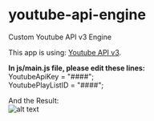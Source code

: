 # youtube-api-engine
Custom Youtube API v3 Engine

This app is using: [Youtube API v3]( https://developers.google.com/youtube/).

**In js/main.js file, please edit these lines:**<br>
YoutubeApiKey = "####";<br>
YoutubePlayListID = "####";<br>


And the Result: <br>
![alt text](https://i.imgur.com/F1CoEkc.png)

